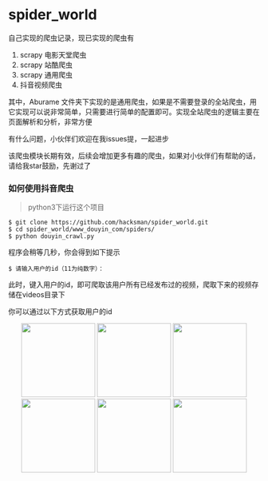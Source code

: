 # spider_world

自己实现的爬虫记录，现已实现的爬虫有

1. scrapy 电影天堂爬虫
2. scrapy 站酷爬虫
3. scrapy 通用爬虫
4. 抖音视频爬虫


其中，Aburame 文件夹下实现的是通用爬虫，如果是不需要登录的全站爬虫，用它实现可以说非常简单，只需要进行简单的配置即可。实现全站爬虫的逻辑主要在页面解析和分析，非常方便

有什么问题，小伙伴们欢迎在我issues提，一起进步

该爬虫模块长期有效，后续会增加更多有趣的爬虫，如果对小伙伴们有帮助的话，请给我star鼓励，先谢过了


### 如何使用抖音爬虫

> python3下运行这个项目

```angular2html
$ git clone https://github.com/hacksman/spider_world.git
$ cd spider_world/www_douyin_com/spiders/
$ python douyin_crawl.py 
```
程序会稍等几秒，你会得到如下提示
```angular2html
$ 请输入用户的id（11为纯数字）：
```
此时，键入用户的id，即可爬取该用户所有已经发布过的视频，爬取下来的视频存储在videos目录下

你可以通过以下方式获取用户的id

<p align="center">
<img src="https://raw.githubusercontent.com/hacksman/spider_world/master/pictures/douyin_step_1.jpeg" width="148">
<img src="https://raw.githubusercontent.com/hacksman/spider_world/master/pictures/douyin_step_2.jpeg" width="148">
<img src="https://raw.githubusercontent.com/hacksman/spider_world/master/pictures/douyin_step_3.jpeg" width="148">
<img src="https://raw.githubusercontent.com/hacksman/spider_world/master/pictures/douyin_step_4.jpeg" width="148">
<img src="https://raw.githubusercontent.com/hacksman/spider_world/master/pictures/douyin_step_5.jpeg" width="148">
<img src="https://raw.githubusercontent.com/hacksman/spider_world/master/pictures/douyin_step_6.jpeg" width="148">
</p>
